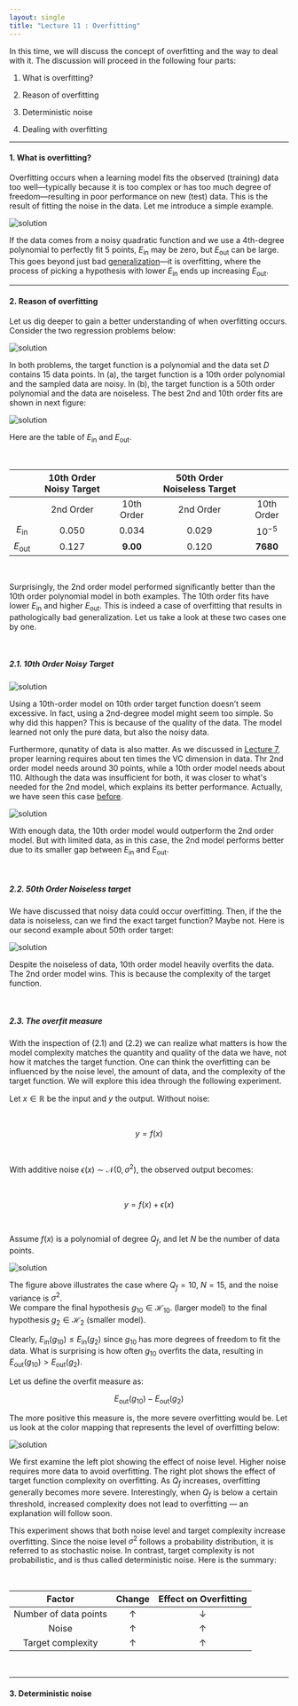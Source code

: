 ```yaml
---
layout: single
title: "Lecture 11 : Overfitting"
---
```


In this time, we will discuss the concept of overfitting and the way to deal with it. The discussion will proceed in the following four parts: 

1. What is overfitting?

2. Reason of overfitting

3. Deterministic noise

4. Dealing with overfitting

---

#### 1. What is overfitting? 

Overfitting occurs when a learning model fits the observed (training) data too well—typically because it is too complex or has too much degree of freedom—resulting in poor performance on new (test) data. This is the result of fitting the noise in the data. Let me introduce a simple example. 

![solution](/assets/images/of_1.svg) 

If the data comes from a noisy quadratic function and we use a 4th-degree polynomial to perfectly fit 5 points, $E_{\text{in}}$ may be zero, but $E_{\text{out}}$ can be large. This goes beyond just bad [generalization](https://isopink.github.io/VC-Dimension/)—it is overfitting, where the process of picking a hypothesis with lower $E_{\text{in}}$ ends up increasing $E_{\text{out}}$. 

---

#### 2. Reason of overfitting

Let us dig deeper to gain a better understanding of when overfitting occurs. Consider the two regression problems below: 

![solution](/assets/images/of_2.svg)

In both problems, the target function is a polynomial and the data set $D$ contains 15 data points. In (a), the target function is a 10th order polynomial and the sampled data are noisy. In (b), the target function is a 50th order polynomial and the data are noiseless. The best 2nd and 10th order fits are shown in next figure: 

![solution](/assets/images/of_3.svg)

Here are the table of $E_{\text{in}}$ and $E_{\text{out}}$. 

<br>

<div align="center">

|                      | **10th Order Noisy Target** |           | **50th Order Noiseless Target** |           |
|:----------------------:|:-----------------------------:|:-----------:|:----------------------------------:|:-----------:|
|                      | 2nd Order                  | 10th Order | 2nd Order                       | 10th Order |
| $E_{\text{in}}$      | 0.050                      | 0.034      | 0.029                           | $10^{-5}$  |
| $E_{\text{out}}$     | 0.127                      | **9.00**   | 0.120                           | **7680**   |

</div>

<br>

Surprisingly, the 2nd order model performed significantly better than the 10th order polynomial model in both examples. The 10th order fits have lower $E_{\text{in}}$ and higher $E_{\text{out}}$. This is indeed a case of overfitting that results in pathologically bad generalization. Let us take a look at these two cases one by one. 

<br>

##### 2.1. 10th Order Noisy Target

![solution](/assets/images/of_4.svg)

Using a 10th-order model on 10th order target function doesn’t seem excessive. In fact, using a 2nd-degree model might seem too simple. So why did this happen? This is because of the quality of the data. The model learned not only the pure data, but also the noisy data. 

Furthermore, qunatity of data is also matter. As we discussed in [Lecture 7](https://isopink.github.io/VC-Dimension/), proper learning requires about ten times the VC dimension in data. Thr 2nd order model needs around 30 points, while a 10th order model needs about 110. Although the data was insufficient for both, it was closer to what's needed for the 2nd model, which explains its better performance. Actually, we have seen this case [before](https://isopink.github.io/Bias-and-variance/). 

![solution](/assets/images/of_5.svg)

With enough data, the 10th order model ​would outperform the 2nd order model. But with limited data, as in this case, the 2nd model performs better due to its smaller gap between $E_{\text{in}}$ and $E_{\text{out}}$.

<br>

##### 2.2. 50th Order Noiseless target 

We have discussed that noisy data could occur overfitting. Then, if the the data is noiseless, can we find the exact target function? Maybe not. Here is our second example about 50th order target:

![solution](/assets/images/of_6.svg)

Despite the noiseless of data, 10th order model heavily overfits the data. The 2nd order model wins. This is because the complexity of the target function. 

<br>

##### 2.3. The overfit measure 

With the inspection of (2.1) and (2.2) we can realize what matters is how the model complexity matches the quantity and quality of the data we have, not how it matches the target function. One can think the overfitting can be influenced by the noise level, the amount of data, and the complexity of the target function. We will explore this idea through the following experiment. 

Let $x \in \mathbb{R}$ be the input and $y$ the output. Without noise:

<br>

$$
y = f(x)
$$

<br>

With additive noise $\epsilon(x) \sim \mathcal{N}(0, \sigma^2)$, the observed output becomes:

<br>

$$
y = f(x) + \epsilon(x)
$$

<br>

Assume $f(x)$ is a polynomial of degree $Q_f$, and let $N$ be the number of data points. 

![solution](/assets/images/of_7.svg)

The figure above illustrates the case where $Q_f = 10$, $N = 15$, and the noise variance is $\sigma^2$.  
We compare the final hypothesis $g_{10} \in \mathcal{H}_{10}$. (larger model) to the final hypothesis $g_2 \in \mathcal{H}_2$ (smaller model).

Clearly, $E_{\text{in}}(g_{10}) \leq E_{\text{in}}(g_2)$ since $g_{10}$ has more degrees of freedom to fit the data. What is surprising is how often $g_{10}$ overfits the data, resulting in $E_{\text{out}}(g_{10}) > E_{\text{out}}(g_2)$.

Let us define the overfit measure as: 

$$
E_{\text{out}}(g_{10}) - E_{\text{out}}(g_2)
$$

The more positive this measure is, the more severe overfitting would be. Let us look at the color mapping that represents the level of overfitting below: 

![solution](/assets/images/of_8.svg)

We first examine the left plot showing the effect of noise level. Higher noise requires more data to avoid overfitting. The right plot shows the effect of target function complexity on overfitting. As $Q_f$ increases, overfitting generally becomes more severe. Interestingly, when $Q_f$ is below a certain threshold, increased complexity does not lead to overfitting — an explanation will follow soon. 

This experiment shows that both noise level and target complexity increase overfitting. Since the noise level $\sigma^2$ follows a probability distribution, it is referred to as stochastic noise. In contrast, target complexity is not probabilistic, and is thus called deterministic noise. Here is the summary: 

<br>

<div align="center">

|        Factor         | Change | Effect on Overfitting |
|:---------------------:|:------:|:---------------------:|
| Number of data points |   ↑    |          ↓           |
|        Noise          |   ↑    |          ↑           |
|  Target complexity    |   ↑    |          ↑           |

</div>

<br>

---

#### 3. Deterministic noise



